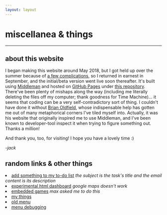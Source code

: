 ```yaml
---
layout: layout
---
```

# miscellanea & things
<hr>

## about this website
I began making this website around May 2018, but I got held up over the summer because of [a few complications](./../blog/a-semi-condensed-synopsis-of-my-lungs), so I returned in earnest in September, and the initial/beta version went live soon thereafter. It's built using [Middleman](http://middlemanapp.com) and hosted on [GitHub Pages](https://pages.github.com/) under [this repository](https://github.com/jltml/jltml.github.io). There've been plenty of mishaps along the way (including me literally deleting the files off my computer; thank goodness for Time Machine)... it seems that coding can be a very self-contradictory sort of thing. I couldn't have done it without [Brian Oldfield](http://b.oldfield.io), whose indispensable help has gotten me out of many metaphorical corners I've tiled myself into. Actually, it was his website that originally inspired me to use Middleman, and I've been known to developer-tool inspect it when trying to figure something out. Thanks a million!

And thank you, too, for visiting! I hope you have a lovely time :)

*-jack*

## random links & other things
<p>
<li> <a href="mailto:things@jltml.me" target="_top">add something to my to-do list</a> <i>the subject is the task's title and the email content is its description</i>
<br>
<li> <a href="/misc/dashboard" target="_top">experimental html dashboard</a> <i>google maps doesn't work</i>
<br>
<li> <a href="./games" target="_top">embedded games</a> <i>max asked me to do this</i>
<br>
<li> <a href="./my-things" target="_top">my things</a>
<br>
<li> <a href="./../menu">old menu</a>
<br>
<li> <a href="./misc/menudebug">menu debugging</a>
</p>
